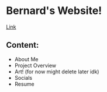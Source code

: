 # Bernard's Website!
[Link](https://b2liu.dev/)
## Content:
- About Me
- Project Overview
- Art! (for now might delete later idk)
- Socials
- Resume
